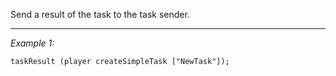 Send a result of the task to the task sender.


---
*Example 1:*
```sqf
taskResult (player createSimpleTask ["NewTask"]);
```